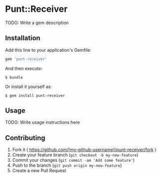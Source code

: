 # Punt::Receiver

TODO: Write a gem description

## Installation

Add this line to your application's Gemfile:

```ruby
gem 'punt-receiver'
```

And then execute:

    $ bundle

Or install it yourself as:

    $ gem install punt-receiver

## Usage

TODO: Write usage instructions here

## Contributing

1. Fork it ( https://github.com/[my-github-username]/punt-receiver/fork )
2. Create your feature branch (`git checkout -b my-new-feature`)
3. Commit your changes (`git commit -am 'Add some feature'`)
4. Push to the branch (`git push origin my-new-feature`)
5. Create a new Pull Request
